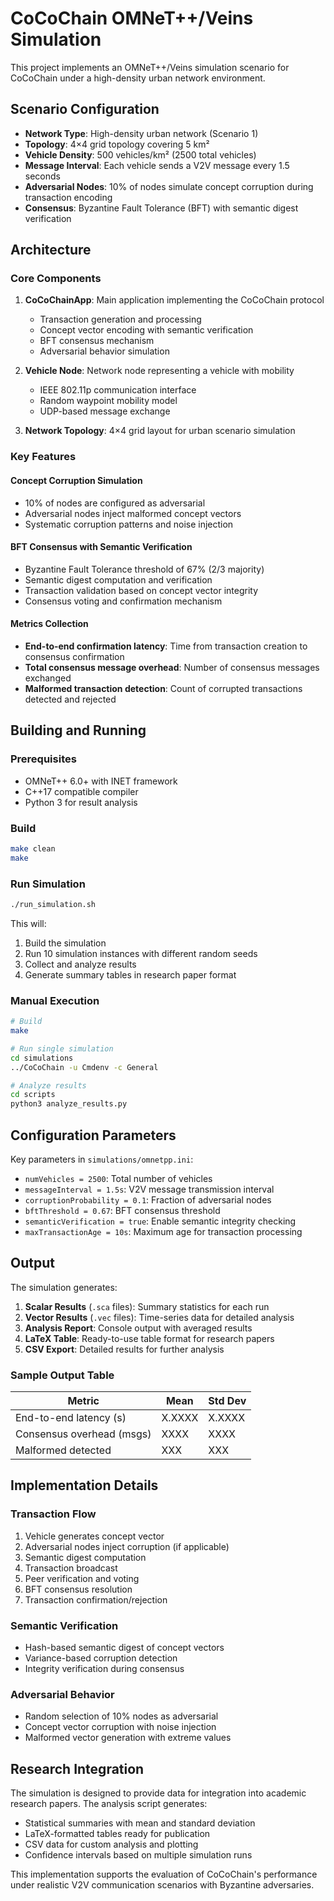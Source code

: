 # CoCoChain OMNeT++/Veins Simulation

This project implements an OMNeT++/Veins simulation scenario for CoCoChain under a high-density urban network environment.

## Scenario Configuration

- **Network Type**: High-density urban network (Scenario 1)
- **Topology**: 4×4 grid topology covering 5 km²
- **Vehicle Density**: 500 vehicles/km² (2500 total vehicles)
- **Message Interval**: Each vehicle sends a V2V message every 1.5 seconds
- **Adversarial Nodes**: 10% of nodes simulate concept corruption during transaction encoding
- **Consensus**: Byzantine Fault Tolerance (BFT) with semantic digest verification

## Architecture

### Core Components

1. **CoCoChainApp**: Main application implementing the CoCoChain protocol
   - Transaction generation and processing
   - Concept vector encoding with semantic verification
   - BFT consensus mechanism
   - Adversarial behavior simulation

2. **Vehicle Node**: Network node representing a vehicle with mobility
   - IEEE 802.11p communication interface
   - Random waypoint mobility model
   - UDP-based message exchange

3. **Network Topology**: 4×4 grid layout for urban scenario simulation

### Key Features

#### Concept Corruption Simulation
- 10% of nodes are configured as adversarial
- Adversarial nodes inject malformed concept vectors
- Systematic corruption patterns and noise injection

#### BFT Consensus with Semantic Verification
- Byzantine Fault Tolerance threshold of 67% (2/3 majority)
- Semantic digest computation and verification
- Transaction validation based on concept vector integrity
- Consensus voting and confirmation mechanism

#### Metrics Collection
- **End-to-end confirmation latency**: Time from transaction creation to consensus confirmation
- **Total consensus message overhead**: Number of consensus messages exchanged
- **Malformed transaction detection**: Count of corrupted transactions detected and rejected

## Building and Running

### Prerequisites
- OMNeT++ 6.0+ with INET framework
- C++17 compatible compiler
- Python 3 for result analysis

### Build
```bash
make clean
make
```

### Run Simulation
```bash
./run_simulation.sh
```

This will:
1. Build the simulation
2. Run 10 simulation instances with different random seeds
3. Collect and analyze results
4. Generate summary tables in research paper format

### Manual Execution
```bash
# Build
make

# Run single simulation
cd simulations
../CoCoChain -u Cmdenv -c General

# Analyze results
cd scripts
python3 analyze_results.py
```

## Configuration Parameters

Key parameters in `simulations/omnetpp.ini`:

- `numVehicles = 2500`: Total number of vehicles
- `messageInterval = 1.5s`: V2V message transmission interval
- `corruptionProbability = 0.1`: Fraction of adversarial nodes
- `bftThreshold = 0.67`: BFT consensus threshold
- `semanticVerification = true`: Enable semantic integrity checking
- `maxTransactionAge = 10s`: Maximum age for transaction processing

## Output

The simulation generates:

1. **Scalar Results** (`.sca` files): Summary statistics for each run
2. **Vector Results** (`.vec` files): Time-series data for detailed analysis
3. **Analysis Report**: Console output with averaged results
4. **LaTeX Table**: Ready-to-use table format for research papers
5. **CSV Export**: Detailed results for further analysis

### Sample Output Table

| Metric | Mean | Std Dev |
|--------|------|---------|
| End-to-end latency (s) | X.XXXX | X.XXXX |
| Consensus overhead (msgs) | XXXX | XXXX |
| Malformed detected | XXX | XXX |

## Implementation Details

### Transaction Flow
1. Vehicle generates concept vector
2. Adversarial nodes inject corruption (if applicable)
3. Semantic digest computation
4. Transaction broadcast
5. Peer verification and voting
6. BFT consensus resolution
7. Transaction confirmation/rejection

### Semantic Verification
- Hash-based semantic digest of concept vectors
- Variance-based corruption detection
- Integrity verification during consensus

### Adversarial Behavior
- Random selection of 10% nodes as adversarial
- Concept vector corruption with noise injection
- Malformed vector generation with extreme values

## Research Integration

The simulation is designed to provide data for integration into academic research papers. The analysis script generates:

- Statistical summaries with mean and standard deviation
- LaTeX-formatted tables ready for publication
- CSV data for custom analysis and plotting
- Confidence intervals based on multiple simulation runs

This implementation supports the evaluation of CoCoChain's performance under realistic V2V communication scenarios with Byzantine adversaries.